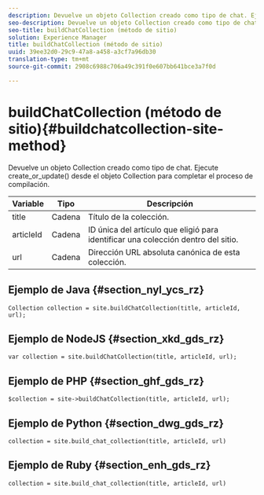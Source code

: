 ```yaml
---
description: Devuelve un objeto Collection creado como tipo de chat. Ejecute create_or_update() desde el objeto Collection para completar el proceso de compilación.
seo-description: Devuelve un objeto Collection creado como tipo de chat. Ejecute create_or_update() desde el objeto Collection para completar el proceso de compilación.
seo-title: buildChatCollection (método de sitio)
solution: Experience Manager
title: buildChatCollection (método de sitio)
uuid: 39ee32d0-29c9-47a8-a458-a3cf7a96db30
translation-type: tm+mt
source-git-commit: 2908c6988c706a49c391f0e607bb641bce3a7f0d

---
```



# buildChatCollection (método de sitio){#buildchatcollection-site-method}

Devuelve un objeto Collection creado como tipo de chat. Ejecute create_or_update() desde el objeto Collection para completar el proceso de compilación.

| Variable | Tipo | Descripción |
|--- |--- |--- |
| title | Cadena | Título de la colección. |
| articleId | Cadena | ID única del artículo que eligió para identificar una colección dentro del sitio. |
| url | Cadena | Dirección URL absoluta canónica de esta colección. |

## Ejemplo de Java {#section_nyl_ycs_rz}

```
Collection collection = site.buildChatCollection(title, articleId, url); 
```

## Ejemplo de NodeJS {#section_xkd_gds_rz}

```
var collection = site.buildChatCollection(title, articleId, url); 
```

## Ejemplo de PHP {#section_ghf_gds_rz}

```
$collection = site->buildChatCollection(title, articleId, url); 
```

## Ejemplo de Python {#section_dwg_gds_rz}

```
collection = site.build_chat_collection(title, articleId, url) 
```

## Ejemplo de Ruby {#section_enh_gds_rz}

```
collection = site.build_chat_collection(title, articleId, url)
```
